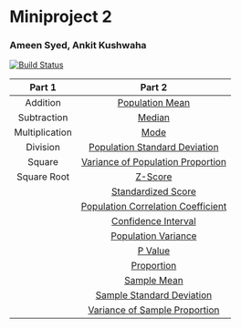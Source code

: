 # Miniproject 2
### Ameen Syed, Ankit Kushwaha

[![Build Status](https://travis-ci.org/asyed08/calculatorHw.svg?branch=master)](https://travis-ci.org/asyed08/calculatorHw)


|     Part 1     |               Part 2               |
|:--------------:|:----------------------------------:|
|    Addition    | [Population Mean](definitons/PopulationMean.md)|
|   Subtraction  |               [Median](definitons/median.md)               |
| Multiplication |                [Mode](definitons/mode.md)                |
|    Division    |    [Population Standard Deviation](definitons/PopulationStandardDeviation.md)   |
|     Square     |  [Variance of Population Proportion](definitons/VariancePopulationProportion.md) |
|   Square Root  |               [Z-Score](definitons/Zscore.md)              |
|                |         [Standardized Score](definitons/Zscore.md)         |
|                | [Population Correlation Coefficient](definitons/PopulationCorrelationCoefficient.md) |
|                |         [Confidence Interval](definitons/confidenceinterval.md)        |
|                |         [Population Variance](definitons/populationvariance.md)        |
|                |               [P Value](definitons/pvalue.md)              |
|                |             [Proportion](definitons/Proportion.md)             |
|                |             [Sample Mean](definitons/SampleMean.md)            |
|                |      [Sample Standard Deviation](definitons/SampleStandardDeviation.md)     |
|                |    [Variance of Sample Proportion](definitons/VarianceOfSampleProportion.md)   |

